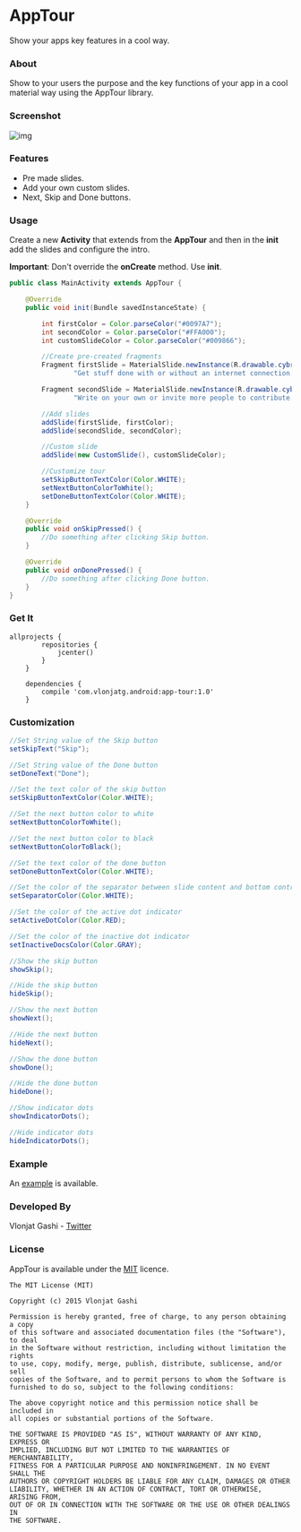 # AppTour
Show your apps key features in a cool way.

### About

Show to your users the purpose and the key functions of your app in a cool material way using the AppTour library.

### Screenshot

![img](http://i.imgur.com/fG2aNUn.gif)

### Features

- Pre made slides.
- Add your own custom slides.
- Next, Skip and Done buttons.

### Usage

Create a new **Activity** that extends from the **AppTour** and then in the **init** add the slides and configure the intro.

**Important**: Don't override the **onCreate** method. Use **init**.

```java
public class MainActivity extends AppTour {

    @Override
    public void init(Bundle savedInstanceState) {

        int firstColor = Color.parseColor("#0097A7");
        int secondColor = Color.parseColor("#FFA000");
        int customSlideColor = Color.parseColor("#009866");

        //Create pre-created fragments
        Fragment firstSlide = MaterialSlide.newInstance(R.drawable.cybr, "Presentations on the go",
                "Get stuff done with or without an internet connection.", Color.WHITE, Color.WHITE);

        Fragment secondSlide = MaterialSlide.newInstance(R.drawable.cybr, "Share and edit together",
                "Write on your own or invite more people to contribute.", Color.WHITE, Color.WHITE);

        //Add slides
        addSlide(firstSlide, firstColor);
        addSlide(secondSlide, secondColor);

        //Custom slide
        addSlide(new CustomSlide(), customSlideColor);

        //Customize tour
        setSkipButtonTextColor(Color.WHITE);
        setNextButtonColorToWhite();
        setDoneButtonTextColor(Color.WHITE);
    }

    @Override
    public void onSkipPressed() {
        //Do something after clicking Skip button.
    }

    @Override
    public void onDonePressed() {
        //Do something after clicking Done button.
    }
}
```

### Get It

```
allprojects {
        repositories {
            jcenter()
        }
    }

    dependencies {
        compile 'com.vlonjatg.android:app-tour:1.0'
    }
```

### Customization

```java
//Set String value of the Skip button
setSkipText("Skip");

//Set String value of the Done button
setDoneText("Done");

//Set the text color of the skip button
setSkipButtonTextColor(Color.WHITE);

//Set the next button color to white
setNextButtonColorToWhite();

//Set the next button color to black
setNextButtonColorToBlack();

//Set the text color of the done button
setDoneButtonTextColor(Color.WHITE);

//Set the color of the separator between slide content and bottom controls
setSeparatorColor(Color.WHITE);

//Set the color of the active dot indicator
setActiveDotColor(Color.RED);

//Set the color of the inactive dot indicator
setInactiveDocsColor(Color.GRAY);

//Show the skip button
showSkip();

//Hide the skip button
hideSkip();

//Show the next button
showNext();

//Hide the next button
hideNext();

//Show the done button
showDone();

//Hide the done button
hideDone();

//Show indicator dots
showIndicatorDots();

//Hide indicator dots
hideIndicatorDots();
```

### Example

An [example](https://github.com/vlonjatg/AppTour/tree/master/sample) is available.

### Developed By

Vlonjat Gashi - [Twitter](https://twitter.com/vlonjatg)

### License

AppTour is available under the [MIT](http://opensource.org/licenses/MIT) licence.

```
The MIT License (MIT)

Copyright (c) 2015 Vlonjat Gashi

Permission is hereby granted, free of charge, to any person obtaining a copy
of this software and associated documentation files (the "Software"), to deal
in the Software without restriction, including without limitation the rights
to use, copy, modify, merge, publish, distribute, sublicense, and/or sell
copies of the Software, and to permit persons to whom the Software is
furnished to do so, subject to the following conditions:

The above copyright notice and this permission notice shall be included in
all copies or substantial portions of the Software.

THE SOFTWARE IS PROVIDED "AS IS", WITHOUT WARRANTY OF ANY KIND, EXPRESS OR
IMPLIED, INCLUDING BUT NOT LIMITED TO THE WARRANTIES OF MERCHANTABILITY,
FITNESS FOR A PARTICULAR PURPOSE AND NONINFRINGEMENT. IN NO EVENT SHALL THE
AUTHORS OR COPYRIGHT HOLDERS BE LIABLE FOR ANY CLAIM, DAMAGES OR OTHER
LIABILITY, WHETHER IN AN ACTION OF CONTRACT, TORT OR OTHERWISE, ARISING FROM,
OUT OF OR IN CONNECTION WITH THE SOFTWARE OR THE USE OR OTHER DEALINGS IN
THE SOFTWARE.
```
